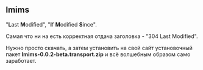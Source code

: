 ## lmims

"<b>L</b>ast <b>M</b>odified", "<b>I</b>f <b>M</b>odified <b>S</b>ince".

Самая что ни на есть корректная отдача заголовка - "304 Last Modified".

Нужно просто скачать, а затем установить на свой сайт установочный пакет <b>lmims-0.0.2-beta.transport.zip</b> и всё волшебным образом само заработает.
